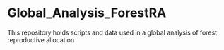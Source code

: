# Global_Analysis_ForestRA
This repository holds scripts and data used in a global analysis of forest reproductive allocation

